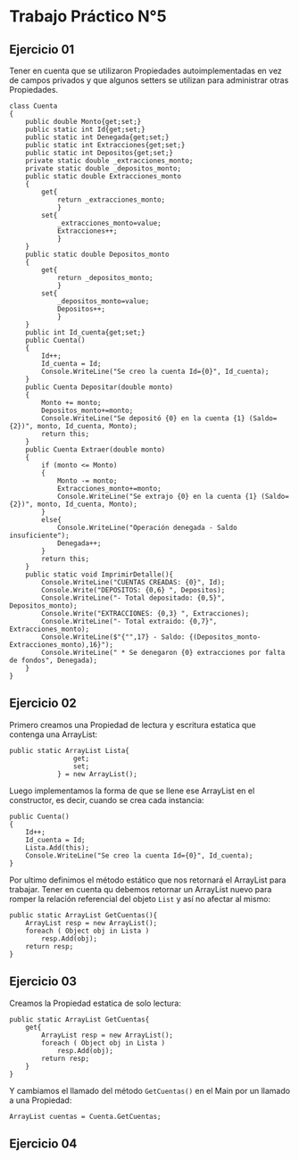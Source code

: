 # Trabajo Práctico N°5

## Ejercicio 01

Tener en cuenta que se utilizaron Propiedades autoimplementadas en vez de campos privados y que algunos setters se utilizan para administrar otras Propiedades. 
~~~
class Cuenta
{
    public double Monto{get;set;}
    public static int Id{get;set;}
    public static int Denegada{get;set;}
    public static int Extracciones{get;set;}
    public static int Depositos{get;set;}
    private static double _extracciones_monto;
    private static double _depositos_monto;
    public static double Extracciones_monto
    {
        get{
            return _extracciones_monto;
            }
        set{
            _extracciones_monto=value;
            Extracciones++;
            }
    }
    public static double Depositos_monto
    {
        get{
            return _depositos_monto;
            }
        set{
            _depositos_monto=value;
            Depositos++;
            }
    }
    public int Id_cuenta{get;set;}
    public Cuenta()
    {
        Id++;
        Id_cuenta = Id;
        Console.WriteLine("Se creo la cuenta Id={0}", Id_cuenta);
    }
    public Cuenta Depositar(double monto)
    {
        Monto += monto;
        Depositos_monto+=monto;
        Console.WriteLine("Se depositó {0} en la cuenta {1} (Saldo={2})", monto, Id_cuenta, Monto);
        return this;
    }
    public Cuenta Extraer(double monto)
    {
        if (monto <= Monto)
        {
            Monto -= monto;
            Extracciones_monto+=monto;
            Console.WriteLine("Se extrajo {0} en la cuenta {1} (Saldo={2})", monto, Id_cuenta, Monto);
        }
        else{
            Console.WriteLine("Operación denegada - Saldo insuficiente");
            Denegada++;
        }
        return this;
    }
    public static void ImprimirDetalle(){
        Console.WriteLine("CUENTAS CREADAS: {0}", Id);
        Console.Write("DEPOSITOS: {0,6} ", Depositos);
        Console.WriteLine("- Total depositado: {0,5}", Depositos_monto);
        Console.Write("EXTRACCIONES: {0,3} ", Extracciones);
        Console.WriteLine("- Total extraido: {0,7}", Extracciones_monto);
        Console.WriteLine($"{"",17} - Saldo: {(Depositos_monto-Extracciones_monto),16}");
        Console.WriteLine(" * Se denegaron {0} extracciones por falta de fondos", Denegada);
    }
}
~~~

## Ejercicio 02

Primero creamos una Propiedad de lectura y escritura estatica que contenga una ArrayList:
~~~
public static ArrayList Lista{
                get;
                set;
            } = new ArrayList();
~~~

Luego implementamos la forma de que se llene ese ArrayList en el constructor, es decir, cuando se crea cada instancia:
~~~
public Cuenta()
{
    Id++;
    Id_cuenta = Id;
    Lista.Add(this);
    Console.WriteLine("Se creo la cuenta Id={0}", Id_cuenta);
}
~~~
Por ultimo definimos el método estático que nos retornará el ArrayList para trabajar. Tener en cuenta qu debemos retornar un ArrayList nuevo para romper la relación referencial del objeto `List` y así no afectar al mismo:
~~~
public static ArrayList GetCuentas(){
    ArrayList resp = new ArrayList();
    foreach ( Object obj in Lista )
        resp.Add(obj);
    return resp;
}
~~~

## Ejercicio 03

Creamos la Propiedad estatica de solo lectura:
~~~
public static ArrayList GetCuentas{
    get{
        ArrayList resp = new ArrayList();
        foreach ( Object obj in Lista )
            resp.Add(obj);
        return resp;
    }
}
~~~
Y cambiamos el llamado del método `GetCuentas()` en el Main por un llamado a una Propiedad:
~~~
ArrayList cuentas = Cuenta.GetCuentas;
~~~

## Ejercicio 04
